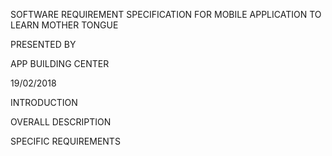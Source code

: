 SOFTWARE REQUIREMENT SPECIFICATION FOR MOBILE APPLICATION TO LEARN MOTHER TONGUE

PRESENTED BY

APP BUILDING CENTER


19/02/2018


INTRODUCTION

OVERALL DESCRIPTION

SPECIFIC REQUIREMENTS


